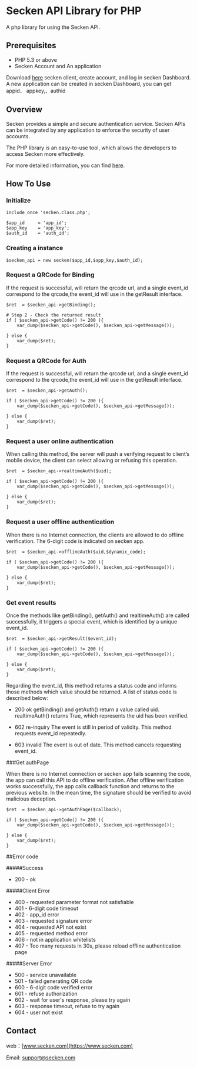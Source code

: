 # Secken API Library for PHP

A php library for using the Secken API.


## Prerequisites

 * PHP 5.3 or above
 * Secken Account and An application

 Download [here](https://www.secken.com/download) secken client, create account, and log in secken Dashboard.
 A new application can be created in secken Dashboard, you can get appid、 appkey,、authid

## Overview

Secken provides a simple and secure authentication service. Secken APIs can be integrated by any application to enforce the security of user accounts.

The PHP library is an easy-to-use tool, which allows the developers to access Secken more effectively.

For more detailed information, you can find [here](https://www.secken.com/api/).



## How To Use
### Initialize

	include_once 'secken.class.php';

    $app_id     = 'app_id';
    $app_key    = 'app_key';
    $auth_id    = 'auth_id';


### Creating a instance

	$secken_api = new secken($app_id,$app_key,$auth_id);

### Request a QRCode for Binding

If the request is successful, will return the qrcode url,
and a single event_id correspond to the qrcode,the event_id will use in the getResult interface.

    $ret  = $secken_api->getBinding();

    # Step 2 - Check the returned result
    if ( $secken_api->getCode() != 200 ){
        var_dump($secken_api->getCode(), $secken_api->getMessage());

    } else {
        var_dump($ret);
    }


### Request a QRCode for Auth

If the request is successful, will return the qrcode url,
and a single event_id correspond to the qrcode,the event_id will use in the getResult interface.

    $ret  = $secken_api->getAuth();

    if ( $secken_api->getCode() != 200 ){
        var_dump($secken_api->getCode(), $secken_api->getMessage());

    } else {
        var_dump($ret);
    }

### Request a user online authentication

When calling this method, the server will push a verifying request to client’s mobile device, the client can select allowing or refusing this operation.

    $ret  = $secken_api->realtimeAuth($uid);

    if ( $secken_api->getCode() != 200 ){
        var_dump($secken_api->getCode(), $secken_api->getMessage());

    } else {
        var_dump($ret);
    }

### Request a user offline authentication

When there is no Internet connection, the clients are allowed to do offline verification. The 6-digit code is indicated on secken app.

    $ret  = $secken_api->offlineAuth($uid,$dynamic_code);

    if ( $secken_api->getCode() != 200 ){
        var_dump($secken_api->getCode(), $secken_api->getMessage());

    } else {
        var_dump($ret);
    }


### Get event results

Once the methods like getBinding(), getAuth() and realtimeAuth() are called successfully, it triggers a special event, which is identified by a unique event_id.


    $ret  = $secken_api->getResult($event_id);

    if ( $secken_api->getCode() != 200 ){
        var_dump($secken_api->getCode(), $secken_api->getMessage());

    } else {
        var_dump($ret);
    }

Regarding the event_id, this method returns a status code and informs those methods which value should be returned. A list of status code is described below:

* 200 ok
getBinding() and getAuth() return a value called uid. realtimeAuth() returns True, which represents the uid has been verified.

* 602 re-inquiry
The event is still in period of validity. This method requests event_id repeatedly.

* 603 invalid
The event is out of date. This method cancels requesting event_id.

###Get authPage

When there is no Internet connection or secken app fails scanning the code, the app can call this API to do offline verification. After offline verification works successfully, the app calls callback function and returns to the previous website. In the mean time, the signature should be verified to avoid malicious deception.


    $ret  = $secken_api->getAuthPage($callback);

    if ( $secken_api->getCode() != 200 ){
        var_dump($secken_api->getCode(), $secken_api->getMessage());

    } else {
        var_dump($ret);
    }

##Error code

#####Success

* 200 - ok

#####Client Error

* 400 - requested parameter format not satisfiable
* 401 - 6-digit code timeout
* 402 - app_id error
* 403 - requested signature error
* 404 - requested API not exist
* 405 - requested method error
* 406 - not in application whitelists
* 407 - Too many requests in 30s, please reload offline authentication page

#####Server Error

* 500 - service unavailable
* 501 - failed generating QR code
* 600 - 6-digit code verified error
* 601 - refuse authorization
* 602 - wait for user's response, please try again
* 603 - response timeout, refuse to try again
* 604 - user not exist

## Contact

web：[www.secken.com](https://www.secken.com)

Email: [support@secken.com](mailto:support@secken.com)
